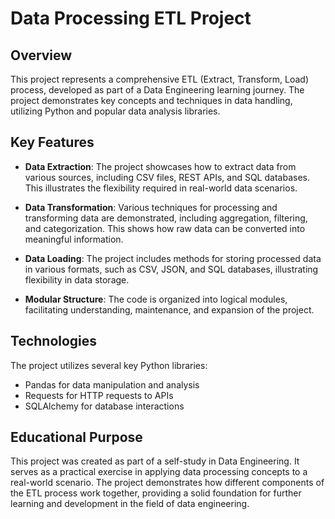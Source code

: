 # Data Processing ETL Project

## Overview

This project represents a comprehensive ETL (Extract, Transform, Load) process, developed as part of a Data Engineering learning journey. The project demonstrates key concepts and techniques in data handling, utilizing Python and popular data analysis libraries.

## Key Features

- **Data Extraction**: The project showcases how to extract data from various sources, including CSV files, REST APIs, and SQL databases. This illustrates the flexibility required in real-world data scenarios.

- **Data Transformation**: Various techniques for processing and transforming data are demonstrated, including aggregation, filtering, and categorization. This shows how raw data can be converted into meaningful information.

- **Data Loading**: The project includes methods for storing processed data in various formats, such as CSV, JSON, and SQL databases, illustrating flexibility in data storage.

- **Modular Structure**: The code is organized into logical modules, facilitating understanding, maintenance, and expansion of the project.

## Technologies

The project utilizes several key Python libraries:
- Pandas for data manipulation and analysis
- Requests for HTTP requests to APIs
- SQLAlchemy for database interactions

## Educational Purpose

This project was created as part of a self-study in Data Engineering. It serves as a practical exercise in applying data processing concepts to a real-world scenario. The project demonstrates how different components of the ETL process work together, providing a solid foundation for further learning and development in the field of data engineering.